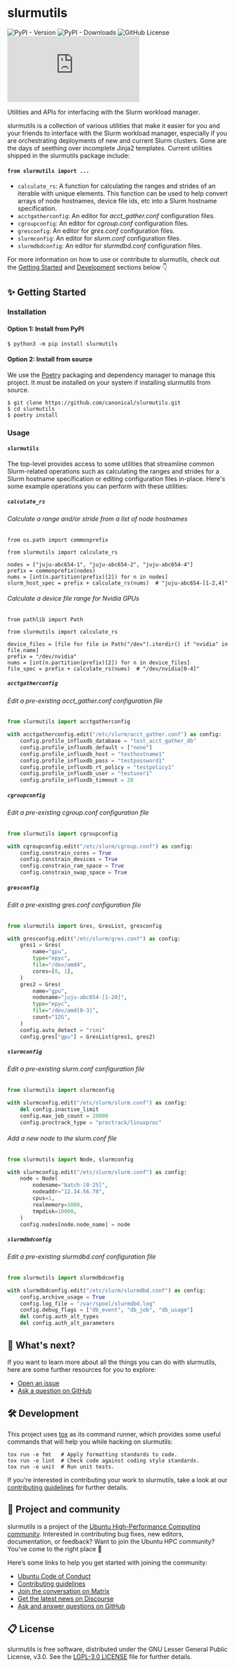 # slurmutils

![PyPI - Version](https://img.shields.io/pypi/v/slurmutils)
![PyPI - Downloads](https://img.shields.io/pypi/dm/slurmutils)
![GitHub License](https://img.shields.io/github/license/charmed-hpc/slurmutils)
[![Matrix](https://img.shields.io/matrix/ubuntu-hpc%3Amatrix.org?logo=matrix&label=ubuntu-hpc)](https://matrix.to/#/#hpc:ubuntu.com)

Utilities and APIs for interfacing with the Slurm workload manager.

slurmutils is a collection of various utilities that make it easier 
for you and your friends to interface with the Slurm workload manager, especially if you 
are orchestrating deployments of new and current Slurm clusters. Gone are the days of
seething over incomplete Jinja2 templates. Current utilities shipped in the 
slurmutils package include:

#### `from slurmutils import ...`

* `calculate_rs`: A function for calculating the ranges and strides of an iterable with
  unique elements. This function can be used to help convert arrays of node hostnames,
  device file ids, etc into a Slurm hostname specification.
* `acctgatherconfig`: An editor for _acct_gather.conf_ configuration files.
* `cgroupconfig`: An editor for _cgroup.conf_ configuration files.
* `gresconfig`: An editor for _gres.conf_ configuration files.
* `slurmconfig`: An editor for _slurm.conf_ configuration files.
* `slurmdbdconfig`: An editor for _slurmdbd.conf_ configuration files.

For more information on how to use or contribute to slurmutils, 
check out the [Getting Started](#-getting-started) and [Development](#-development) 
sections below 👇

## ✨ Getting Started

### Installation

#### Option 1: Install from PyPI

```shell
$ python3 -m pip install slurmutils
```

#### Option 2: Install from source

We use the [Poetry](https://python-poetry.org) packaging and dependency manager to
manage this project. It must be installed on your system if installing slurmutils
from source.

```shell
$ git clone https://github.com/canonical/slurmutils.git
$ cd slurmutils
$ poetry install
```

### Usage

#### `slurmutils`

The top-level provides access to some utilities that streamline common Slurm-related
operations such as calculating the ranges and strides for a Slurm hostname specification
or editing configuration files in-place. Here's some example operations you can perform 
with these utilities:

##### `calculate_rs`

###### Calculate a range and/or stride from a list of node hostnames

```python3
from os.path import commonprefix

from slurmutils import calculate_rs

nodes = ["juju-abc654-1", "juju-abc654-2", "juju-abc654-4"]
prefix = commonprefix(nodes)
nums = [int(n.partition(prefix)[2]) for n in nodes]
slurm_host_spec = prefix + calculate_rs(nums)  # "juju-abc654-[1-2,4]"
```

###### Calculate a device file range for Nvidia GPUs

```python3
from pathlib import Path

from slurmutils import calculate_rs

device_files = [file for file in Path("/dev").iterdir() if "nvidia" in file.name]
prefix = "/dev/nvidia"
nums = [int(n.partition(prefix)[2]) for n in device_files]
file_spec = prefix + calculate_rs(nums)  # "/dev/nvidia[0-4]"
```

##### `acctgatherconfig`

###### Edit a pre-existing _acct_gather.conf_ configuration file

```python
from slurmutils import acctgatherconfig

with acctgatherconfig.edit("/etc/slurm/acct_gather.conf") as config:
    config.profile_influxdb_database = "test_acct_gather_db"
    config.profile_influxdb_default = ["none"]
    config.profile_influxdb_host = "testhostname1"
    config.profile_influxdb_pass = "testpassword1"
    config.profile_influxdb_rt_policy = "testpolicy1"
    config.profile_influxdb_user = "testuser1"
    config.profile_influxdb_timeout = 20
```

##### `cgroupconfig`

###### Edit a pre-existing _cgroup.conf_ configuration file

```python
from slurmutils import cgroupconfig

with cgroupconfig.edit("/etc/slurm/cgroup.conf") as config:
    config.constrain_cores = True
    config.constrain_devices = True
    config.constrain_ram_space = True
    config.constrain_swap_space = True
```

##### `gresconfig`

###### Edit a pre-existing _gres.conf_ configuration file

```python
from slurmutils import Gres, GresList, gresconfig

with gresconfig.edit("/etc/slurm/gres.conf") as config:
    gres1 = Gres(
        name="gpu",
        type="epyc",
        file="/dev/amd4",
        cores=[0, 1],
    )
    gres2 = Gres(
        name="gpu",
        nodename="juju-abc654-[1-20]",
        type="epyc",
        file="/dev/amd[0-3]",
        count="12G",
    )
    config.auto_detect = "rsmi"
    config.gres["gpu"] = GresList(gres1, gres2)
```

##### `slurmconfig`

###### Edit a pre-existing _slurm.conf_ configuration file

```python
from slurmutils import slurmconfig

with slurmconfig.edit("/etc/slurm/slurm.conf") as config:
    del config.inactive_limit
    config.max_job_count = 20000
    config.proctrack_type = "proctrack/linuxproc"
```

###### Add a new node to the _slurm.conf_ file

```python
from slurmutils import Node, slurmconfig

with slurmconfig.edit("/etc/slurm/slurm.conf") as config:
    node = Node(
        nodename="batch-[0-25]",
        nodeaddr="12.34.56.78",
        cpus=1,
        realmemory=1000,
        tmpdisk=10000,
    )
    config.nodes[node.node_name] = node
```

##### `slurmdbdconfig`

###### Edit a pre-existing _slurmdbd.conf_ configuration file

```python
from slurmutils import slurmdbdconfig

with slurmdbdconfig.edit("/etc/slurm/slurmdbd.conf") as config:
    config.archive_usage = True
    config.log_file = "/var/spool/slurmdbd.log"
    config.debug_flags = ["db_event", "db_job", "db_usage"]
    del config.auth_alt_types
    del config.auth_alt_parameters
```

## 🤔 What's next?

If you want to learn more about all the things you can do with slurmutils, 
here are some further resources for you to explore:

* [Open an issue](https://github.com/charmed-hpc/slurmutils/issues/new?title=ISSUE+TITLE&body=*Please+describe+your+issue*)
* [Ask a question on GitHub](https://github.com/orgs/charmed-hpc/discussions/categories/q-a)

## 🛠️ Development

This project uses [tox](https://tox.wiki) as its command runner, which provides 
some useful commands that will help you while hacking on slurmutils:

```shell
tox run -e fmt   # Apply formatting standards to code.
tox run -e lint  # Check code against coding style standards.
tox run -e unit  # Run unit tests.
```

If you're interested in contributing your work to slurmutils, 
take a look at our [contributing guidelines](./CONTRIBUTING.md) for further details.

## 🤝 Project and community

slurmutils is a project of the [Ubuntu High-Performance Computing community](https://ubuntu.com/community/governance/teams/hpc).
Interested in contributing bug fixes, new editors, documentation, or feedback? Want to join the Ubuntu HPC community? You’ve come to the right place 🤩

Here’s some links to help you get started with joining the community:

* [Ubuntu Code of Conduct](https://ubuntu.com/community/ethos/code-of-conduct)
* [Contributing guidelines](./CONTRIBUTING.md)
* [Join the conversation on Matrix](https://matrix.to/#/#hpc:ubuntu.com)
* [Get the latest news on Discourse](https://discourse.ubuntu.com/c/hpc/151)
* [Ask and answer questions on GitHub](https://github.com/orgs/charmed-hpc/discussions/categories/q-a)

## 📋 License

slurmutils is free software, distributed under the GNU Lesser General Public License, v3.0.
See the [LGPL-3.0 LICENSE](./LICENSE) file for further details.
